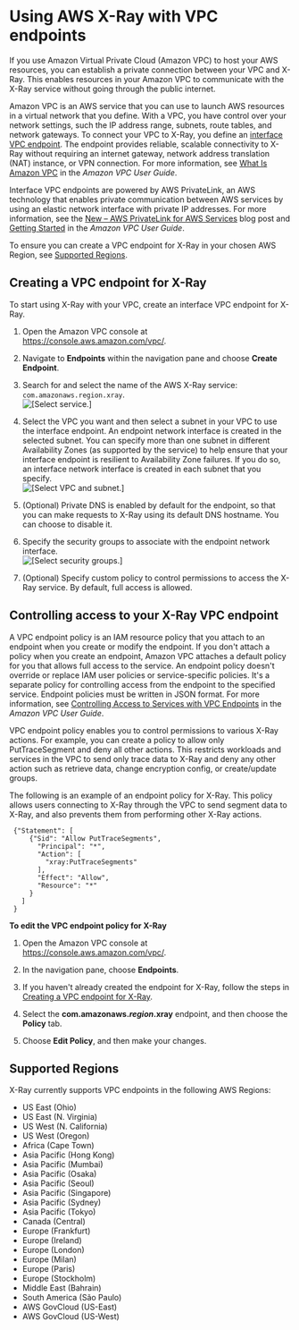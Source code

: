 # Using AWS X\-Ray with VPC endpoints<a name="xray-security-vpc-endpoint"></a>

If you use Amazon Virtual Private Cloud \(Amazon VPC\) to host your AWS resources, you can establish a private connection between your VPC and X\-Ray\. This enables resources in your Amazon VPC to communicate with the X\-Ray service without going through the public internet\.

Amazon VPC is an AWS service that you can use to launch AWS resources in a virtual network that you define\. With a VPC, you have control over your network settings, such the IP address range, subnets, route tables, and network gateways\. To connect your VPC to X\-Ray, you define an [interface VPC endpoint](https://docs.aws.amazon.com/vpc/latest/privatelink/vpce-interface.html)\. The endpoint provides reliable, scalable connectivity to X\-Ray without requiring an internet gateway, network address translation \(NAT\) instance, or VPN connection\. For more information, see [What Is Amazon VPC](https://docs.aws.amazon.com/vpc/latest/userguide/) in the *Amazon VPC User Guide*\.

Interface VPC endpoints are powered by AWS PrivateLink, an AWS technology that enables private communication between AWS services by using an elastic network interface with private IP addresses\. For more information, see the [New – AWS PrivateLink for AWS Services](https://aws.amazon.com/blogs/aws/new-aws-privatelink-endpoints-kinesis-ec2-systems-manager-and-elb-apis-in-your-vpc/) blog post and [Getting Started](https://docs.aws.amazon.com/vpc/latest/userguide/GetStarted.html) in the *Amazon VPC User Guide*\.

To ensure you can create a VPC endpoint for X\-Ray in your chosen AWS Region, see [Supported Regions](#xray-vpc-availability)\. 

## Creating a VPC endpoint for X\-Ray<a name="create-VPC-endpoint-for-xray"></a>

To start using X\-Ray with your VPC, create an interface VPC endpoint for X\-Ray\.

1. Open the Amazon VPC console at [https://console\.aws\.amazon\.com/vpc/](https://console.aws.amazon.com/vpc/)\.

1. Navigate to **Endpoints** within the navigation pane and choose **Create Endpoint**\.

1. Search for and select the name of the AWS X\-Ray service: `com.amazonaws.region.xray`\.  
![\[Select service.\]](http://docs.aws.amazon.com/xray/latest/devguide/images/xray-vpc-select-service.png)

1. Select the VPC you want and then select a subnet in your VPC to use the interface endpoint\. An endpoint network interface is created in the selected subnet\. You can specify more than one subnet in different Availability Zones \(as supported by the service\) to help ensure that your interface endpoint is resilient to Availability Zone failures\. If you do so, an interface network interface is created in each subnet that you specify\.  
![\[Select VPC and subnet.\]](http://docs.aws.amazon.com/xray/latest/devguide/images/xray-vpc-select-vpc.png)

1. \(Optional\) Private DNS is enabled by default for the endpoint, so that you can make requests to X\-Ray using its default DNS hostname\. You can choose to disable it\. 

1. Specify the security groups to associate with the endpoint network interface\.  
![\[Select security groups.\]](http://docs.aws.amazon.com/xray/latest/devguide/images/xray-vpc-select-secgroup.png)

1. \(Optional\) Specify custom policy to control permissions to access the X\-Ray service\. By default, full access is allowed\.

## Controlling access to your X\-Ray VPC endpoint<a name="xray-vpc-endpoint-policy"></a>

A VPC endpoint policy is an IAM resource policy that you attach to an endpoint when you create or modify the endpoint\. If you don't attach a policy when you create an endpoint, Amazon VPC attaches a default policy for you that allows full access to the service\. An endpoint policy doesn't override or replace IAM user policies or service\-specific policies\. It's a separate policy for controlling access from the endpoint to the specified service\. Endpoint policies must be written in JSON format\. For more information, see [Controlling Access to Services with VPC Endpoints](https://docs.aws.amazon.com/vpc/latest/userguide/vpc-endpoints-access.html) in the *Amazon VPC User Guide*\.

VPC endpoint policy enables you to control permissions to various X\-Ray actions\. For example, you can create a policy to allow only PutTraceSegment and deny all other actions\. This restricts workloads and services in the VPC to send only trace data to X\-Ray and deny any other action such as retrieve data, change encryption config, or create/update groups\.

The following is an example of an endpoint policy for X\-Ray\. This policy allows users connecting to X\-Ray through the VPC to send segment data to X\-Ray, and also prevents them from performing other X\-Ray actions\.

```
 {"Statement": [
     {"Sid": "Allow PutTraceSegments",
       "Principal": "*",
       "Action": [
         "xray:PutTraceSegments"
       ],
       "Effect": "Allow",
       "Resource": "*"
     }
   ]
 }
```

**To edit the VPC endpoint policy for X\-Ray**

1. Open the Amazon VPC console at [https://console\.aws\.amazon\.com/vpc/](https://console.aws.amazon.com/vpc/)\.

1. In the navigation pane, choose **Endpoints**\.

1. If you haven't already created the endpoint for X\-Ray, follow the steps in [Creating a VPC endpoint for X\-Ray](#create-VPC-endpoint-for-xray)\. 

1. Select the **com\.amazonaws\.*region*\.xray** endpoint, and then choose the **Policy** tab\.

1. Choose **Edit Policy**, and then make your changes\.

## Supported Regions<a name="xray-vpc-availability"></a>

X\-Ray currently supports VPC endpoints in the following AWS Regions:
+ US East \(Ohio\)
+ US East \(N\. Virginia\)
+ US West \(N\. California\)
+ US West \(Oregon\)
+ Africa \(Cape Town\)
+ Asia Pacific \(Hong Kong\)
+ Asia Pacific \(Mumbai\)
+ Asia Pacific \(Osaka\) 
+ Asia Pacific \(Seoul\) 
+ Asia Pacific \(Singapore\) 
+ Asia Pacific \(Sydney\)
+ Asia Pacific \(Tokyo\)
+ Canada \(Central\)
+ Europe \(Frankfurt\)
+ Europe \(Ireland\)
+ Europe \(London\)
+ Europe \(Milan\)
+ Europe \(Paris\)
+ Europe \(Stockholm\)
+ Middle East \(Bahrain\)
+ South America \(São Paulo\)
+ AWS GovCloud \(US\-East\)
+ AWS GovCloud \(US\-West\)